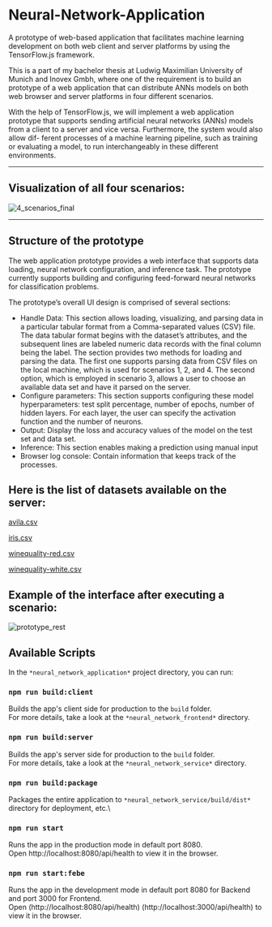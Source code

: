 # Neural-Network-Application
A prototype of web-based application that facilitates machine learning development on both web client and server platforms by using the TensorFlow.js framework. 
<br />

This is a part of my bachelor thesis at Ludwig Maximilian University of Munich and Inovex Gmbh, where one of the requirement is to build an prototype of a web application that can distribute ANNs models on both web browser and server platforms in four different scenarios.
<br />

With the help of TensorFlow.js, we will implement a web application prototype that supports sending artificial neural networks (ANNs) models from a client to a server and vice versa. Furthermore, the system would also allow dif- ferent processes of a machine learning pipeline, such as training or evaluating a model, to run interchangeably in these different environments.

-----
## Visualization of all four scenarios:
![4_scenarios_final](https://user-images.githubusercontent.com/57076116/202943687-a1c05e36-a631-4912-9fe1-d9eb261a83e1.png)

-----
## Structure of the prototype
The web application prototype provides a web interface that supports data loading, neural network configuration, and inference task. The prototype currently supports building and configuring feed-forward neural networks for classification problems.

The prototype’s overall UI design is comprised of several sections:

- Handle Data: This section allows loading, visualizing, and parsing data in a particular tabular format from a Comma-separated values (CSV) file. The data tabular format begins with the dataset’s attributes, and the subsequent lines are labeled numeric data records with the final column being the label. The section provides two methods for loading and parsing the data. The first one supports parsing data from CSV files on the local machine, which is used for scenarios 1, 2, and 4. The second option, which is employed in scenario 3, allows a user to choose an available data set and have it parsed on the server. 
- Configure parameters: This section supports configuring these model hyperparameters: test split percentage, number of epochs, number of hidden layers. For each layer, the user can specify the activation function and the number of neurons.
- Output: Display the loss and accuracy values of the model on the test set and data set. 
- Inference: This section enables making a prediction using manual input
- Browser log console: Contain information that keeps track of the processes.

## Here is the list of datasets available on the server:
[avila.csv](https://github.com/HoangGiang98/neural_network_application/files/10068509/avila.csv)

[iris.csv](https://github.com/HoangGiang98/neural_network_application/files/10068511/iris.csv)

[winequality-red.csv](https://github.com/HoangGiang98/neural_network_application/files/10068512/winequality-red.csv)

[winequality-white.csv](https://github.com/HoangGiang98/neural_network_application/files/10068513/winequality-white.csv)



## Example of the interface after executing a scenario:
![prototype_rest](https://user-images.githubusercontent.com/57076116/203348659-5cdd9562-89f1-419f-bd51-18c25e2d9040.png)


## Available Scripts

In the `*neural_network_application*` project directory, you can run:

### `npm run build:client`

Builds the app's client side for production to the `build` folder.\
For more details, take a look at the `*neural_network_frontend*` directory.

### `npm run build:server`

Builds the app's server side for production to the `build` folder.\
For more details, take a look at the `*neural_network_service*` directory.

### `npm run build:package`

Packages the entire application to `*neural_network_service/build/dist*` directory for deployment, etc.\

### `npm run start`

Runs the app in the production mode in default port 8080.\
Open http://localhost:8080/api/health to view it in the browser.

### `npm run start:febe`

Runs the app in the development mode in default port 8080 for Backend and port 3000 for Frontend.\
Open (http://localhost:8080/api/health) (http://localhost:3000/api/health) to view it in the browser.
